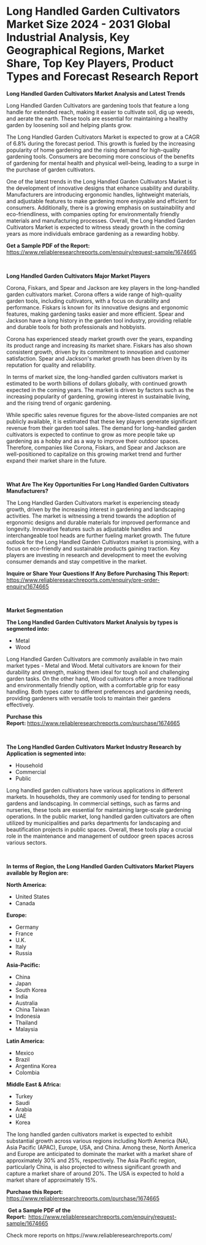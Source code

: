 <p><h1>Long Handled Garden Cultivators Market Size 2024 - 2031 Global Industrial Analysis, Key Geographical Regions, Market Share, Top Key Players, Product Types and Forecast Research Report</h1></p><p><strong>Long Handled Garden Cultivators Market Analysis and Latest Trends</strong></p>
<p><p>Long Handled Garden Cultivators are gardening tools that feature a long handle for extended reach, making it easier to cultivate soil, dig up weeds, and aerate the earth. These tools are essential for maintaining a healthy garden by loosening soil and helping plants grow.</p><p>The Long Handled Garden Cultivators Market is expected to grow at a CAGR of 6.8% during the forecast period. This growth is fueled by the increasing popularity of home gardening and the rising demand for high-quality gardening tools. Consumers are becoming more conscious of the benefits of gardening for mental health and physical well-being, leading to a surge in the purchase of garden cultivators.</p><p>One of the latest trends in the Long Handled Garden Cultivators Market is the development of innovative designs that enhance usability and durability. Manufacturers are introducing ergonomic handles, lightweight materials, and adjustable features to make gardening more enjoyable and efficient for consumers. Additionally, there is a growing emphasis on sustainability and eco-friendliness, with companies opting for environmentally friendly materials and manufacturing processes. Overall, the Long Handled Garden Cultivators Market is expected to witness steady growth in the coming years as more individuals embrace gardening as a rewarding hobby.</p></p>
<p><strong>Get a Sample PDF of the Report:&nbsp;</strong> <a href="https://www.reliableresearchreports.com/enquiry/request-sample/1674665">https://www.reliableresearchreports.com/enquiry/request-sample/1674665</a></p>
<p>&nbsp;</p>
<p><strong>Long Handled Garden Cultivators Major Market Players</strong></p>
<p><p>Corona, Fiskars, and Spear and Jackson are key players in the long-handled garden cultivators market. Corona offers a wide range of high-quality garden tools, including cultivators, with a focus on durability and performance. Fiskars is known for its innovative designs and ergonomic features, making gardening tasks easier and more efficient. Spear and Jackson have a long history in the garden tool industry, providing reliable and durable tools for both professionals and hobbyists.</p><p>Corona has experienced steady market growth over the years, expanding its product range and increasing its market share. Fiskars has also shown consistent growth, driven by its commitment to innovation and customer satisfaction. Spear and Jackson's market growth has been driven by its reputation for quality and reliability.</p><p>In terms of market size, the long-handled garden cultivators market is estimated to be worth billions of dollars globally, with continued growth expected in the coming years. The market is driven by factors such as the increasing popularity of gardening, growing interest in sustainable living, and the rising trend of organic gardening.</p><p>While specific sales revenue figures for the above-listed companies are not publicly available, it is estimated that these key players generate significant revenue from their garden tool sales. The demand for long-handled garden cultivators is expected to continue to grow as more people take up gardening as a hobby and as a way to improve their outdoor spaces. Therefore, companies like Corona, Fiskars, and Spear and Jackson are well-positioned to capitalize on this growing market trend and further expand their market share in the future.</p></p>
<p>&nbsp;</p>
<p><strong>What Are The Key Opportunities For Long Handled Garden Cultivators Manufacturers?</strong></p>
<p><p>The Long Handled Garden Cultivators market is experiencing steady growth, driven by the increasing interest in gardening and landscaping activities. The market is witnessing a trend towards the adoption of ergonomic designs and durable materials for improved performance and longevity. Innovative features such as adjustable handles and interchangeable tool heads are further fueling market growth. The future outlook for the Long Handled Garden Cultivators market is promising, with a focus on eco-friendly and sustainable products gaining traction. Key players are investing in research and development to meet the evolving consumer demands and stay competitive in the market.</p></p>
<p><strong>Inquire or Share Your Questions If Any Before Purchasing This Report:</strong> <a href="https://www.reliableresearchreports.com/enquiry/pre-order-enquiry/1674665">https://www.reliableresearchreports.com/enquiry/pre-order-enquiry/1674665</a></p>
<p>&nbsp;</p>
<p><strong>Market Segmentation</strong></p>
<p><strong>The Long Handled Garden Cultivators Market Analysis by types is segmented into:</strong></p>
<p><ul><li>Metal</li><li>Wood</li></ul></p>
<p><p>Long Handled Garden Cultivators are commonly available in two main market types - Metal and Wood. Metal cultivators are known for their durability and strength, making them ideal for tough soil and challenging garden tasks. On the other hand, Wood cultivators offer a more traditional and environmentally friendly option, with a comfortable grip for easy handling. Both types cater to different preferences and gardening needs, providing gardeners with versatile tools to maintain their gardens effectively.</p></p>
<p><strong>Purchase this Report:&nbsp;</strong><a href="https://www.reliableresearchreports.com/purchase/1674665">https://www.reliableresearchreports.com/purchase/1674665</a></p>
<p>&nbsp;</p>
<p><strong>The Long Handled Garden Cultivators Market Industry Research by Application is segmented into:</strong></p>
<p><ul><li>Household</li><li>Commercial</li><li>Public</li></ul></p>
<p><p>Long handled garden cultivators have various applications in different markets. In households, they are commonly used for tending to personal gardens and landscaping. In commercial settings, such as farms and nurseries, these tools are essential for maintaining large-scale gardening operations. In the public market, long handled garden cultivators are often utilized by municipalities and parks departments for landscaping and beautification projects in public spaces. Overall, these tools play a crucial role in the maintenance and management of outdoor green spaces across various sectors.</p></p>
<p>&nbsp;</p>
<p><strong>In terms of Region, the Long Handled Garden Cultivators Market Players available by Region are:</strong></p>
<p>
    <p> <strong> North America: </strong>
        <ul>
            <li>United States</li>
            <li>Canada</li>
        </ul>
        </p> 
    <p> <strong> Europe: </strong>
        <ul>
            <li>Germany</li>
            <li>France</li>
            <li>U.K.</li>
            <li>Italy</li>
            <li>Russia</li>
        </ul>
        </p> 
    <p> <strong> Asia-Pacific: </strong>
        <ul>
            <li>China</li>
            <li>Japan</li>
            <li>South Korea</li>
            <li>India</li>
            <li>Australia</li>
            <li>China Taiwan</li>
            <li>Indonesia</li>
            <li>Thailand</li>
            <li>Malaysia</li>
        </ul>
        </p> 
    <p> <strong> Latin America: </strong>
        <ul>
            <li>Mexico</li>
            <li>Brazil</li>
            <li>Argentina Korea</li>
            <li>Colombia</li>
        </ul>
        </p> 
    <p> <strong> Middle East & Africa: </strong>
        <ul>
            <li>Turkey</li>
            <li>Saudi</li>
            <li>Arabia</li>
            <li>UAE</li>
            <li>Korea</li>
        </ul>
    </p>
    </p>
<p><p>The long handled garden cultivators market is expected to exhibit substantial growth across various regions including North America (NA), Asia Pacific (APAC), Europe, USA, and China. Among these, North America and Europe are anticipated to dominate the market with a market share of approximately 30% and 25%, respectively. The Asia Pacific region, particularly China, is also projected to witness significant growth and capture a market share of around 20%. The USA is expected to hold a market share of approximately 15%.</p></p>
<p><strong>Purchase this Report: </strong><a href="https://www.reliableresearchreports.com/purchase/1674665">https://www.reliableresearchreports.com/purchase/1674665</a></p>
<p>&nbsp;<strong>Get a Sample PDF of the Report:&nbsp;&nbsp;</strong><a href="https://www.reliableresearchreports.com/enquiry/request-sample/1674665">https://www.reliableresearchreports.com/enquiry/request-sample/1674665</a></p>
<p><strong></strong></p>
<p>Check more reports on https://www.reliableresearchreports.com/</p>